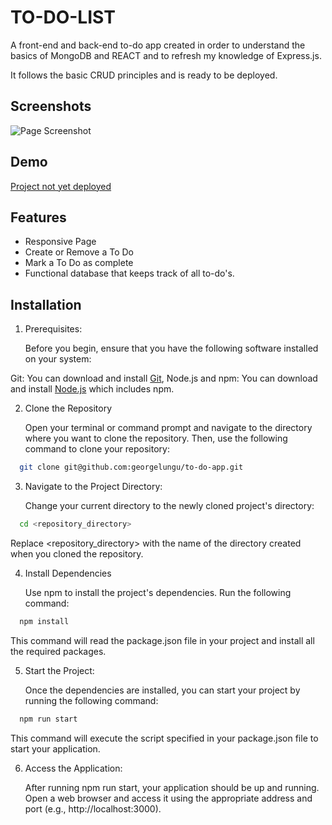 
# TO-DO-LIST

A front-end and back-end to-do app created in order to understand the basics of MongoDB and REACT and to refresh my knowledge of Express.js.

It follows the basic CRUD principles and is ready to be deployed.



## Screenshots

![Page Screenshot](https://images4.imagebam.com/c9/a1/9c/MEPMH5E_o.png)


## Demo

[Project not yet deployed](https://google.com/)


## Features

- Responsive Page
- Create or Remove a To Do
- Mark a To Do as complete
- Functional database that keeps track of all to-do's.



## Installation

1. Prerequisites:

    Before you begin, ensure that you have the following software installed on your system:

Git: You can download and install [Git](https://git-scm.com/), Node.js and npm: You can download and install [Node.js](https://nodejs.org/) which includes npm.

2. Clone the Repository

    Open your terminal or command prompt and navigate to the directory where you want to clone the repository. Then, use the following command to clone your repository:

```bash
  git clone git@github.com:georgelungu/to-do-app.git
```

3. Navigate to the Project Directory:

    Change your current directory to the newly cloned project's directory: 
    
```bash
  cd <repository_directory>
```

Replace <repository_directory> with the name of the directory created when you cloned the repository.

4. Install Dependencies

    Use npm to install the project's dependencies. Run the following command:

```bash
  npm install
```

This command will read the package.json file in your project and install all the required packages.

5. Start the Project:

    Once the dependencies are installed, you can start your project by running the following command:

```bash
  npm run start
```

This command will execute the script specified in your package.json file to start your application.

6. Access the Application:

    After running npm run start, your application should be up and running. Open a web browser and access it using the appropriate address and port (e.g., http://localhost:3000).
